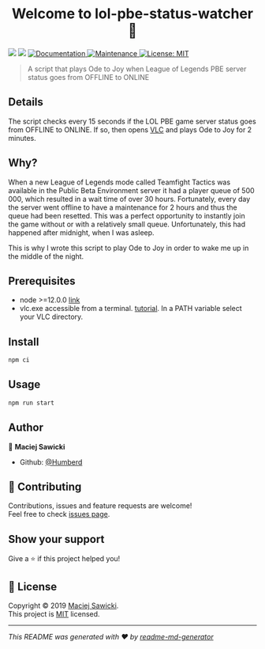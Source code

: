 <h1 align="center">Welcome to lol-pbe-status-watcher 👋</h1>
<p>
  <img src="https://img.shields.io/badge/version-1.0.0-blue.svg?cacheSeconds=2592000" />
  <img src="https://img.shields.io/badge/node-%3E%3D12.0.0-blue.svg" />
  <a href="https://github.com/Humberd/lol-pbe-status-notifier#readme">
    <img alt="Documentation" src="https://img.shields.io/badge/documentation-yes-brightgreen.svg" target="_blank" />
  </a>
  <a href="https://github.com/Humberd/lol-pbe-status-notifier/graphs/commit-activity">
    <img alt="Maintenance" src="https://img.shields.io/badge/Maintained%3F-no-red.svg" target="_blank" />
  </a>
  <a href="https://github.com/Humberd/lol-pbe-status-notifier/blob/master/LICENSE">
    <img alt="License: MIT" src="https://img.shields.io/badge/License-MIT-yellow.svg" target="_blank" />
  </a>
</p>

> A script that plays Ode to Joy when League of Legends PBE server status goes from OFFLINE to ONLINE

## Details

The script checks every 15 seconds if the LOL PBE game server status goes from OFFLINE to ONLINE.
If so, then opens [VLC](https://www.videolan.org/vlc/) and plays Ode to Joy for 2 minutes.

## Why?

When a new League of Legends mode called Teamfight Tactics was available in the Public Beta Environment server
it had a player queue of 500 000, which resulted in a wait time of over 30 hours. 
Fortunately, every day the server went offline to have a maintenance for 2 hours and thus the queue had been resetted.
This was a perfect opportunity to instantly join the game without or with a relatively small queue.
Unfortunately, this had happened after midnight, when I was asleep.

This is why I wrote this script to play Ode to Joy in order to wake me up in the middle of the night.

## Prerequisites

- node &gt;=12.0.0 [link](https://nodejs.org/dist/v12.4.0/node-v12.4.0-x64.msi)
- vlc.exe accessible from a terminal. [tutorial](https://docs.telerik.com/teststudio/features/test-runners/add-path-environment-variables). In a PATH variable select your VLC directory.

## Install

```sh
npm ci
```

## Usage

```sh
npm run start
```

## Author

👤 **Maciej Sawicki**

* Github: [@Humberd](https://github.com/Humberd)

## 🤝 Contributing

Contributions, issues and feature requests are welcome!<br />Feel free to check [issues page](https://github.com/Humberd/lol-pbe-status-notifier/issues).

## Show your support

Give a ⭐️ if this project helped you!

## 📝 License

Copyright © 2019 [Maciej Sawicki](https://github.com/Humberd).<br />
This project is [MIT](https://github.com/Humberd/lol-pbe-status-notifier/blob/master/LICENSE) licensed.

***
_This README was generated with ❤️ by [readme-md-generator](https://github.com/kefranabg/readme-md-generator)_
